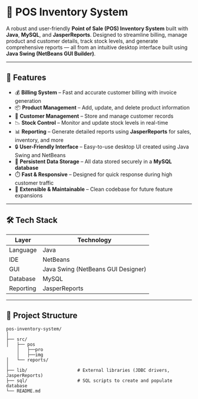 # 🧾 POS Inventory System

A robust and user-friendly **Point of Sale (POS) Inventory System** built with **Java**, **MySQL**, and **JasperReports**. Designed to streamline billing, manage product and customer details, track stock levels, and generate comprehensive reports — all from an intuitive desktop interface built using **Java Swing (NetBeans GUI Builder)**.

---

## 🚀 Features

- 💰 **Billing System** – Fast and accurate customer billing with invoice generation  
- 📦 **Product Management** – Add, update, and delete product information  
- 👥 **Customer Management** – Store and manage customer records  
- 📉 **Stock Control** – Monitor and update stock levels in real-time  
- 📊 **Reporting** – Generate detailed reports using **JasperReports** for sales, inventory, and more  
- 🔒 **User-Friendly Interface** – Easy-to-use desktop UI created using Java Swing and NetBeans  
- 💾 **Persistent Data Storage** – All data stored securely in a **MySQL database**  
- ⏱️ **Fast & Responsive** – Designed for quick response during high customer traffic  
- 🔧 **Extensible & Maintainable** – Clean codebase for future feature expansions  

---

## 🛠️ Tech Stack

| Layer        | Technology              |
|--------------|--------------------------|
| Language     | Java                     |
| IDE          | NetBeans                 |
| GUI          | Java Swing (NetBeans GUI Designer) |
| Database     | MySQL                    |
| Reporting    | JasperReports            |

---

## 📂 Project Structure

```plaintext
pos-inventory-system/
│
├── src/
│   ├── pos
    │   ├──pro
    │   ├──img
│   └── reports/ 
│
├── lib/                   # External libraries (JDBC drivers, JasperReports)
├── sql/                   # SQL scripts to create and populate database
└── README.md


